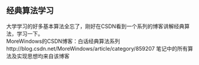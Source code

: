 ## 经典算法学习

大学学习的好多基本算法全忘了，刚好在CSDN看到一个系列的博客讲解经典算法，学习一下。<br>
MoreWindows的CSDN博客：白话经典算法系列http://blog.csdn.net/MoreWindows/article/category/859207
笔记中的所有算法及实现思想均来自该博客
